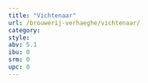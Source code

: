 ```yaml
---
title: "Vichtenaar"
url: /brouwerij-verhaeghe/vichtenaar/
category: 
style: 
abv: 5.1
ibu: 0
srm: 0
upc: 0
---
```


